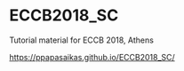 # ECCB2018_SC
Tutorial material for ECCB 2018, Athens

https://ppapasaikas.github.io/ECCB2018_SC/


